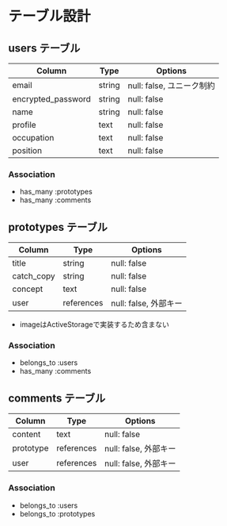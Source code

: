 # テーブル設計

## users テーブル

| Column             | Type   | Options                 |
| ------------------ | ------ | ----------------------- |
| email              | string | null: false, ユニーク制約 |
| encrypted_password | string | null: false             |
| name               | string | null: false             |
| profile            | text   | null: false             |
| occupation         | text   | null: false             |
| position           | text   | null: false             |

### Association

- has_many :prototypes
- has_many :comments

## prototypes テーブル

| Column      | Type       | Options              |
| ----------- | -----------| -------------------- |
| title       | string     | null: false          |
| catch_copy  | string     | null: false          |
| concept     | text       | null: false          |
| user        | references | null: false, 外部キー |

* imageはActiveStorageで実装するため含まない

### Association

- belongs_to :users
- has_many :comments


## comments テーブル

| Column    | Type       | Options                |
| --------- | -----------| ---------------------- |
| content   | text       | null: false            |
| prototype | references | null: false, 外部キー   |
| user      | references | null: false, 外部キー   |


### Association

- belongs_to :users
- belongs_to :prototypes
